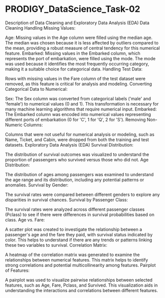 # PRODIGY_DataScience_Task-02

Description of Data Cleaning and Exploratory Data Analysis (EDA)
Data Cleaning
Handling Missing Values:

Age: Missing values in the Age column were filled using the median age. The median was chosen because it is less affected by outliers compared to the mean, providing a robust measure of central tendency for this numerical feature.
Embarked: Missing values in the Embarked column, which represents the port of embarkation, were filled using the mode. The mode was used because it identifies the most frequently occurring category, making it a suitable choice for categorical data.
Handling Test Data:

Rows with missing values in the Fare column of the test dataset were removed, as this feature is critical for analysis and modeling.
Converting Categorical Data to Numerical:

Sex: The Sex column was converted from categorical labels ('male' and 'female') to numerical values (0 and 1). This transformation is necessary for many machine learning algorithms that require numerical input.
Embarked: The Embarked column was encoded into numerical values representing different ports of embarkation (0 for 'C', 1 for 'Q', 2 for 'S').
Removing Non-Numeric Columns:

Columns that were not useful for numerical analysis or modeling, such as Name, Ticket, and Cabin, were dropped from both the training and test datasets.
Exploratory Data Analysis (EDA)
Survival Distribution:

The distribution of survival outcomes was visualized to understand the proportion of passengers who survived versus those who did not.
Age Distribution:

The distribution of ages among passengers was examined to understand the age range and its distribution, including any potential patterns or anomalies.
Survival by Gender:

The survival rates were compared between different genders to explore any disparities in survival chances.
Survival by Passenger Class:

The survival rates were analyzed across different passenger classes (Pclass) to see if there were differences in survival probabilities based on class.
Age vs. Fare:

A scatter plot was created to investigate the relationship between a passenger's age and the fare they paid, with survival status indicated by color. This helps to understand if there are any trends or patterns linking these two variables to survival.
Correlation Matrix:

A heatmap of the correlation matrix was generated to examine the relationships between numerical features. This matrix helps to identify strong correlations and potential multicollinearity among features.
Pairplot of Features:

A pairplot was used to visualize pairwise relationships between selected features, such as Age, Fare, Pclass, and Survived. This visualization aids in understanding the interactions and correlations between different features.
